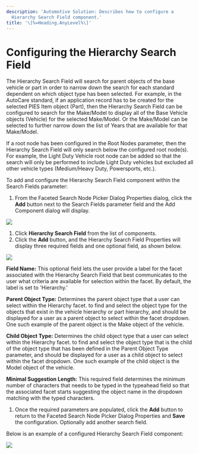 ```yaml
---
description: 'Automotive Solution: Describes how to configure a
  Hierarchy Search Field component.'
title: '\[%=Heading.AnyLevel%\]'
---
```


Configuring the Hierarchy Search Field
======================================

The Hierarchy Search Field will search for parent objects of the base
vehicle or part in order to narrow down the search for each standard
dependent on which object type has been selected. For example, in the
AutoCare standard, if an application record has to be created for the
selected PIES Item object (Part), then the Hierarchy Search Field can be
configured to search for the Make/Model to display all of the Base
Vehicle objects (Vehicle) for the selected Make/Model. Or the Make/Model
can be selected to further narrow down the list of Years that are
available for that Make/Model.

If a root node has been configured in the Root Nodes parameter, then the
Hierarchy Search Field will only search below the configured root
node(s). For example, the Light Duty Vehicle root node can be added so
that the search will only be performed to include Light Duty vehicles
but excluded all other vehicle types (Medium/Heavy Duty, Powersports,
etc.).

To add and configure the Hierarchy Search Field component within the
Search Fields parameter:

1.  From the Faceted Search Node Picker Dialog Properties dialog, click
    the **Add** button next to the Search Fields parameter field and the
    Add Component dialog will display.

![](../../Resources/Images/Application%20Editor/41.png)

1.  Click **Hierarchy Search Field** from the list of components.
2.  Click the **Add** button, and the Hierarchy Search Field Properties
    will display three required fields and one optional field, as shown
    below.

![](../../Resources/Images/Application%20Editor/34.png)

**Field Name:** This optional field lets the user provide a label for
the facet associated with the Hierarchy Search Field that best
communicates to the user what criteria are available for selection
within the facet. By default, the label is set to 'Hierarchy.'

**Parent Object Type:** Determines the parent object type that a user
can select within the Hierarchy facet. to find and select the object
type for the objects that exist in the vehicle hierarchy or part
hierarchy, and should be displayed for a user as a parent object to
select within the facet dropdown. One such example of the parent object
is the Make object of the vehicle.

**Child Object Type:** Determines the child object type that a user can
select within the Hierarchy facet. to find and select the object type
that is the child of the object type that has been defined in the Parent
Object Type parameter, and should be displayed for a user as a child
object to select within the facet dropdown. One such example of the
child object is the Model object of the vehicle.

**Minimal Suggestion Length:** This required field determines the
minimum number of characters that needs to be typed in the typeahead
field so that the associated facet starts suggesting the object name in
the dropdown matching with the typed characters.

1.  Once the required parameters are populated, click the **Add** button
    to return to the Faceted Search Node Picker Dialog Properties and
    **Save** the configuration. Optionally add another search field.

Below is an example of a configured Hierarchy Search Field component:

![](../../Resources/Images/Application%20Editor/35.png)
